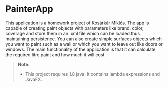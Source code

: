 PainterApp
===================
This application is a homework project of Kosárkár Miklós.
The app is capable of creating paint objects with parameters like brand, color, coverage and store them in an .xml file which can be loaded thus maintaining persistence.
You can also create simple surfaces objects which you want to paint such as a wall or which you want to leave out like doors or windows.
The main functionality of the application is that it can calculate the required litre paint and how much it will cost.

> **Note:**
> - This project requires 1.8 java. It contains lambda expressions and JavaFX.